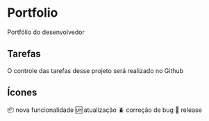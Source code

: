 # Portfolio

Portfólio do desenvolvedor

## Tarefas

O controle das tarefas desse projeto será realizado no Github

## Ícones

:package: nova funcionalidade
:up: atualização
:beetle: correção de bug
:checkered_flag: release
